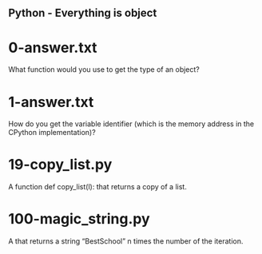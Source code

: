## Python - Everything is object
# 0-answer.txt
What function would you use to get the type of an object?
# 1-answer.txt
How do you get the variable identifier (which is the memory address in the CPython implementation)?
# 19-copy_list.py
A function def copy_list(l): that returns a copy of a list.
# 100-magic_string.py
A that returns a string “BestSchool” n times the number of the iteration.

